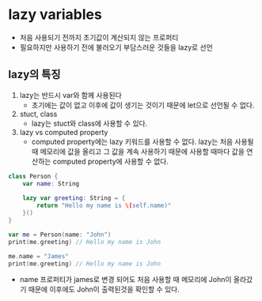 # lazy variables
- 처음 사용되기 전까지 초기값이 계산되지 않는 프로퍼티
- 필요하지만 사용하기 전에 불러오기 부담스러운 것들을 lazy로 선언 

## lazy의 특징
1. lazy는 반드시 var와 함께 사용된다
    - 초기에는 값이 없고 이후에 값이 생기는 것이기 때문에 let으로 선언될 수 없다.
2. stuct, class 
    - lazy는 stuct와 class에 사용할 수 있다.
3. lazy vs computed property
    - computed property에는 lazy 키워드를 사용할 수 없다. lazy는 처음 사용될 때 메모리에 값을 올리고 그 값을 계속 사용하기 때문에 사용할 때마다 값을 연산하는 computed property에 사용할 수 없다.

```Swift
class Person {
    var name: String
    
    lazy var greeting: String = {
        return "Hello my name is \(self.name)"
    }()
}

var me = Person(name: "John")
print(me.greeting) // Hello my name is John

me.name = "James"
print(me.greeting) // Hello my name is John
```

- name 프로퍼티가 james로 변경 되어도 처음 사용할 때 메모리에 John이 올라갔기 때문에 이후에도 John이 출력된것을 확인할 수 있다. 
